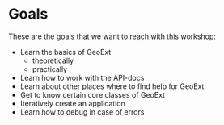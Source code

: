 # Goals

These are the goals that we want to reach with this workshop:

* Learn the basics of GeoExt
  * theoretically
  * practically
* Learn how to work with the API-docs
* Learn about other places where to find help for GeoExt
* Get to know certain core classes of GeoExt
* Iteratively create an application
* Learn how to debug in case of errors
